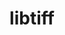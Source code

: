 ---
title: "libtiff"
layout: cache
categories: [package, develop-2024-04-21]
meta: {"versions": ["4.5.1"], "compilers": ["gcc@=7.3.1"], "oss": ["amzn2"], "platforms": ["linux"], "targets": ["aarch64", "neoverse_n1"], "stacks": ["aws-isc-aarch64", "root"], "num_specs": 2, "num_specs_by_stack": {"root": 2, "aws-isc-aarch64": 2}}
spec_details: [{"hash": "nhnnzcek42jd74qdmwa7xbdrjchd3py5", "compiler": "gcc@=7.3.1", "versions": ["4.5.1"], "os": "amzn2", "platform": "linux", "target": "neoverse_n1", "variants": ["build_system=cmake", "build_type=Release", "+ccitt", "generator=make", "~ipo", "~jbig", "+jpeg", "~jpeg12", "~lerc", "~libdeflate", "+logluv", "~lzma", "+lzw", "+next", "~old-jpeg", "+packbits", "~pic", "~pixarlog", "+shared", "+thunder", "~webp", "+zlib", "~zstd"], "stacks": ["root", "aws-isc-aarch64"], "size": "-", "tarball": "https://binaries.spack.io/releases/develop-2024-04-21/build_cache/linux-amzn2-neoverse_n1/gcc-7.3.1/libtiff-4.5.1/linux-amzn2-neoverse_n1-gcc-7.3.1-libtiff-4.5.1-nhnnzcek42jd74qdmwa7xbdrjchd3py5.spack"}, {"hash": "qyhqpy4xafcangy4tolz6b2p7eliyead", "compiler": "gcc@=7.3.1", "versions": ["4.5.1"], "os": "amzn2", "platform": "linux", "target": "aarch64", "variants": ["build_system=cmake", "build_type=Release", "+ccitt", "generator=make", "~ipo", "~jbig", "+jpeg", "~jpeg12", "~lerc", "~libdeflate", "+logluv", "~lzma", "+lzw", "+next", "~old-jpeg", "+packbits", "~pic", "~pixarlog", "+shared", "+thunder", "~webp", "+zlib", "~zstd"], "stacks": ["root", "aws-isc-aarch64"], "size": "-", "tarball": "https://binaries.spack.io/releases/develop-2024-04-21/build_cache/linux-amzn2-aarch64/gcc-7.3.1/libtiff-4.5.1/linux-amzn2-aarch64-gcc-7.3.1-libtiff-4.5.1-qyhqpy4xafcangy4tolz6b2p7eliyead.spack"}]
---